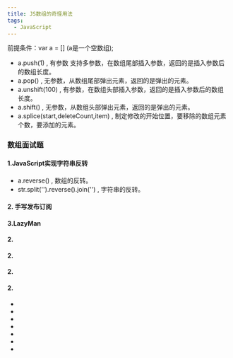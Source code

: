 ```yaml
---
title: JS数组的奇怪用法
tags:
  - JavaScript
---
```


前提条件：var a = [] (a是一个空数组);
* a.push(1) , 有参数 支持多参数，在数组尾部插入参数，返回的是插入参数后的数组长度。
* a.pop() , 无参数，从数组尾部弹出元素，返回的是弹出的元素。
* a.unshift(100) , 有参数，在数组头部插入参数，返回的是插入参数后的数组长度。
* a.shift() , 无参数，从数组头部弹出元素，返回的是弹出的元素。
* a.splice(start,deleteCount,item) , 制定修改的开始位置，要移除的数组元素个数，要添加的元素。

<h3>数组面试题</h3>
<h4>1.JavaScript实现字符串反转 </h4>

* a.reverse() , 数组的反转。
* str.split('').reverse().join('') , 字符串的反转。

<h4>2. 手写发布订阅</h4>



<h4>3.LazyMan </h4>





<h4>2. </h4>
<h4>2. </h4>
<h4>2. </h4>
<h4>2. </h4>


* 
* 
* 
* 
* 
* 
* 